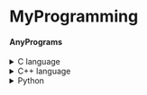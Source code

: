 # MyProgramming
#### AnyPrograms

<details>
  <summary> C language </summary>
  Target dir:
  
</details>

<details>
  <summary> C++ language </summary>
  Target dir:  
  
</details>

<details>
  <summary> Python </summary>
  Target dir:  

</details>
